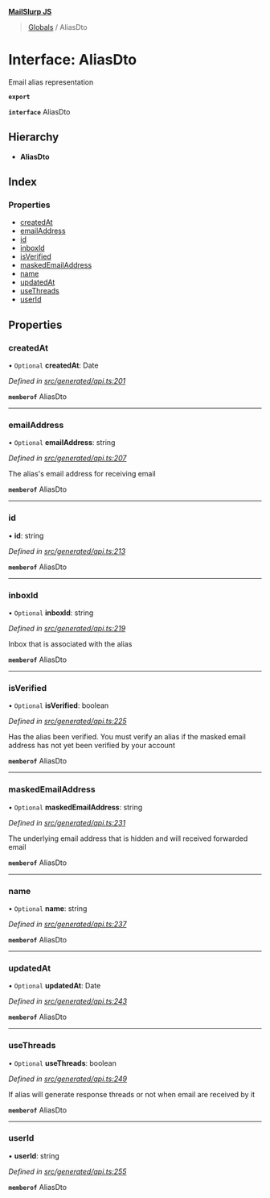 **[MailSlurp JS](../README.md)**

> [Globals](../README.md) / AliasDto

# Interface: AliasDto

Email alias representation

**`export`** 

**`interface`** AliasDto

## Hierarchy

* **AliasDto**

## Index

### Properties

* [createdAt](aliasdto.md#createdat)
* [emailAddress](aliasdto.md#emailaddress)
* [id](aliasdto.md#id)
* [inboxId](aliasdto.md#inboxid)
* [isVerified](aliasdto.md#isverified)
* [maskedEmailAddress](aliasdto.md#maskedemailaddress)
* [name](aliasdto.md#name)
* [updatedAt](aliasdto.md#updatedat)
* [useThreads](aliasdto.md#usethreads)
* [userId](aliasdto.md#userid)

## Properties

### createdAt

• `Optional` **createdAt**: Date

*Defined in [src/generated/api.ts:201](https://github.com/mailslurp/mailslurp-client/blob/d7397d3/src/generated/api.ts#L201)*

**`memberof`** AliasDto

___

### emailAddress

• `Optional` **emailAddress**: string

*Defined in [src/generated/api.ts:207](https://github.com/mailslurp/mailslurp-client/blob/d7397d3/src/generated/api.ts#L207)*

The alias's email address for receiving email

**`memberof`** AliasDto

___

### id

•  **id**: string

*Defined in [src/generated/api.ts:213](https://github.com/mailslurp/mailslurp-client/blob/d7397d3/src/generated/api.ts#L213)*

**`memberof`** AliasDto

___

### inboxId

• `Optional` **inboxId**: string

*Defined in [src/generated/api.ts:219](https://github.com/mailslurp/mailslurp-client/blob/d7397d3/src/generated/api.ts#L219)*

Inbox that is associated with the alias

**`memberof`** AliasDto

___

### isVerified

• `Optional` **isVerified**: boolean

*Defined in [src/generated/api.ts:225](https://github.com/mailslurp/mailslurp-client/blob/d7397d3/src/generated/api.ts#L225)*

Has the alias been verified. You must verify an alias if the masked email address has not yet been verified by your account

**`memberof`** AliasDto

___

### maskedEmailAddress

• `Optional` **maskedEmailAddress**: string

*Defined in [src/generated/api.ts:231](https://github.com/mailslurp/mailslurp-client/blob/d7397d3/src/generated/api.ts#L231)*

The underlying email address that is hidden and will received forwarded email

**`memberof`** AliasDto

___

### name

• `Optional` **name**: string

*Defined in [src/generated/api.ts:237](https://github.com/mailslurp/mailslurp-client/blob/d7397d3/src/generated/api.ts#L237)*

**`memberof`** AliasDto

___

### updatedAt

• `Optional` **updatedAt**: Date

*Defined in [src/generated/api.ts:243](https://github.com/mailslurp/mailslurp-client/blob/d7397d3/src/generated/api.ts#L243)*

**`memberof`** AliasDto

___

### useThreads

• `Optional` **useThreads**: boolean

*Defined in [src/generated/api.ts:249](https://github.com/mailslurp/mailslurp-client/blob/d7397d3/src/generated/api.ts#L249)*

If alias will generate response threads or not when email are received by it

**`memberof`** AliasDto

___

### userId

•  **userId**: string

*Defined in [src/generated/api.ts:255](https://github.com/mailslurp/mailslurp-client/blob/d7397d3/src/generated/api.ts#L255)*

**`memberof`** AliasDto

